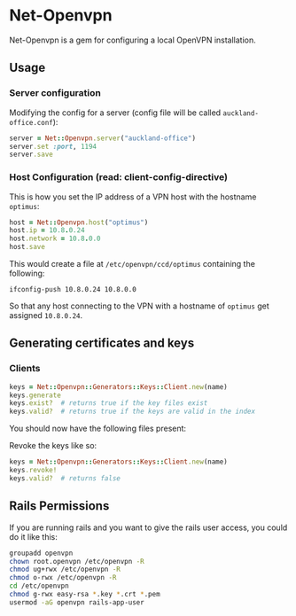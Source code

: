 # Net-Openvpn

Net-Openvpn is a gem for configuring a local OpenVPN installation.

## Usage

### Server configuration

Modifying the config for a server (config file will be called `auckland-office.conf`):

```ruby
server = Net::Openvpn.server("auckland-office")
server.set :port, 1194
server.save
```

### Host Configuration (read: client-config-directive)

This is how you set the IP address of a VPN host with the hostname `optimus`:

```ruby
host = Net::Openvpn.host("optimus")
host.ip = 10.8.0.24
host.network = 10.8.0.0
host.save
```

This would create a file at `/etc/openvpn/ccd/optimus` containing the following:

```
ifconfig-push 10.8.0.24 10.8.0.0
```

So that any host connecting to the VPN with a hostname of `optimus` get assigned `10.8.0.24`.

## Generating certificates and keys

### Clients

```ruby
keys = Net::Openvpn::Generators::Keys::Client.new(name)
keys.generate
keys.exist?  # returns true if the key files exist
keys.valid?  # returns true if the keys are valid in the index
```

You should now have the following files present:

Revoke the keys like so:

```ruby
keys = Net::Openvpn::Generators::Keys::Client.new(name)
keys.revoke!
keys.valid?  # returns false
```

## Rails Permissions

If you are running rails and you want to give the rails user access, you could do it like this:

```sh
groupadd openvpn
chown root.openvpn /etc/openvpn -R
chmod ug+rwx /etc/openvpn -R
chmod o-rwx /etc/openvpn -R
cd /etc/openvpn
chmod g-rwx easy-rsa *.key *.crt *.pem
usermod -aG openvpn rails-app-user
```
